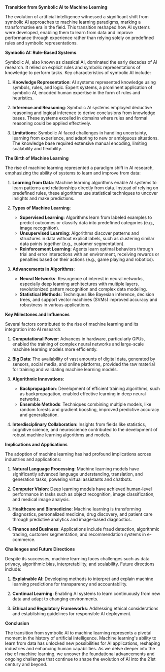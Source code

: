 **Transition from Symbolic AI to Machine Learning**

The evolution of artificial intelligence witnessed a significant shift from symbolic AI approaches to machine learning paradigms, marking a transformative era in the field. This transition reshaped how AI systems were developed, enabling them to learn from data and improve performance through experience rather than relying solely on predefined rules and symbolic representations.

**Symbolic AI: Rule-Based Systems**

Symbolic AI, also known as classical AI, dominated the early decades of AI research. It relied on explicit rules and symbolic representations of knowledge to perform tasks. Key characteristics of symbolic AI include:

1. **Knowledge Representation**: AI systems represented knowledge using symbols, rules, and logic. Expert systems, a prominent application of symbolic AI, encoded human expertise in the form of rules and heuristics.
    
2. **Inference and Reasoning**: Symbolic AI systems employed deductive reasoning and logical inference to derive conclusions from knowledge bases. These systems excelled in domains where rules and formal reasoning could be applied effectively.
    
3. **Limitations**: Symbolic AI faced challenges in handling uncertainty, learning from experience, and adapting to new or ambiguous situations. The knowledge base required extensive manual encoding, limiting scalability and flexibility.
    

**The Birth of Machine Learning**

The rise of machine learning represented a paradigm shift in AI research, emphasizing the ability of systems to learn and improve from data:

1. **Learning from Data**: Machine learning algorithms enable AI systems to learn patterns and relationships directly from data. Instead of relying on predefined rules, these algorithms use statistical techniques to uncover insights and make predictions.
    
2. **Types of Machine Learning**:
    
    - **Supervised Learning**: Algorithms learn from labeled examples to predict outcomes or classify data into predefined categories (e.g., image recognition).
    - **Unsupervised Learning**: Algorithms discover patterns and structures in data without explicit labels, such as clustering similar data points together (e.g., customer segmentation).
    - **Reinforcement Learning**: Agents learn optimal behaviors through trial and error interactions with an environment, receiving rewards or penalties based on their actions (e.g., game playing and robotics).
3. **Advancements in Algorithms**:
    
    - **Neural Networks**: Resurgence of interest in neural networks, especially deep learning architectures with multiple layers, revolutionized pattern recognition and complex data modeling.
    - **Statistical Methods**: Techniques like Bayesian inference, decision trees, and support vector machines (SVMs) improved accuracy and robustness in various applications.

**Key Milestones and Influences**

Several factors contributed to the rise of machine learning and its integration into AI research:

1. **Computational Power**: Advances in hardware, particularly GPUs, enabled the training of complex neural networks and large-scale machine learning models more efficiently.
    
2. **Big Data**: The availability of vast amounts of digital data, generated by sensors, social media, and online platforms, provided the raw material for training and validating machine learning models.
    
3. **Algorithmic Innovations**:
    
    - **Backpropagation**: Development of efficient training algorithms, such as backpropagation, enabled effective learning in deep neural networks.
    - **Ensemble Methods**: Techniques combining multiple models, like random forests and gradient boosting, improved predictive accuracy and generalization.
4. **Interdisciplinary Collaboration**: Insights from fields like statistics, cognitive science, and neuroscience contributed to the development of robust machine learning algorithms and models.
    

**Implications and Applications**

The adoption of machine learning has had profound implications across industries and applications:

1. **Natural Language Processing**: Machine learning models have significantly advanced language understanding, translation, and generation tasks, powering virtual assistants and chatbots.
    
2. **Computer Vision**: Deep learning models have achieved human-level performance in tasks such as object recognition, image classification, and medical image analysis.
    
3. **Healthcare and Biomedicine**: Machine learning is transforming diagnostics, personalized medicine, drug discovery, and patient care through predictive analytics and image-based diagnostics.
    
4. **Finance and Business**: Applications include fraud detection, algorithmic trading, customer segmentation, and recommendation systems in e-commerce.
    

**Challenges and Future Directions**

Despite its successes, machine learning faces challenges such as data privacy, algorithmic bias, interpretability, and scalability. Future directions include:

1. **Explainable AI**: Developing methods to interpret and explain machine learning predictions for transparency and accountability.
    
2. **Continual Learning**: Enabling AI systems to learn continuously from new data and adapt to changing environments.
    
3. **Ethical and Regulatory Frameworks**: Addressing ethical considerations and establishing guidelines for responsible AI deployment.
    

**Conclusion**

The transition from symbolic AI to machine learning represents a pivotal moment in the history of artificial intelligence. Machine learning's ability to learn from data has unlocked new possibilities for AI applications, reshaping industries and enhancing human capabilities. As we delve deeper into the rise of machine learning, we uncover the foundational advancements and ongoing challenges that continue to shape the evolution of AI into the 21st century and beyond.